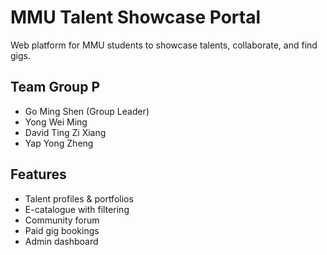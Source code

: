 # MMU Talent Showcase Portal

Web platform for MMU students to showcase talents, collaborate, and find gigs.

## Team Group P
- Go Ming Shen (Group Leader)
- Yong Wei Ming
- David Ting Zi Xiang
- Yap Yong Zheng

## Features
- Talent profiles & portfolios
- E-catalogue with filtering
- Community forum
- Paid gig bookings
- Admin dashboard
